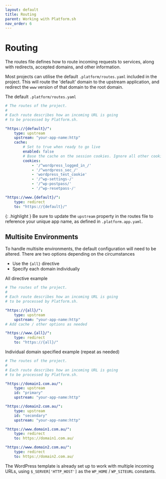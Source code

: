 ```yaml
---
layout: default
title: Routing
parent: Working with Platform.sh
nav_order: 6
---
```


# Routing
The routes file defines how to route incoming requests to services, along with redirects, accepted domains, and other information.

Most projects can utilise the default `.platform/routes.yaml` included in the project. This will route the 'default' domain to the upstream application, and redirect the `www` version of that domain to the root domain.

The default `.platform/routes.yaml`
```yaml
# The routes of the project.
#
# Each route describes how an incoming URL is going
# to be processed by Platform.sh.

"https://{default}/":
    type: upstream
    upstream: "your-app-name:http"
    cache:
        # Set to true when ready to go live
        enabled: false
        # Base the cache on the session cookies. Ignore all other cookies.
        cookies:
            - '/^wordpress_logged_in_/'
            - '/^wordpress_sec_/'
            - 'wordpress_test_cookie'
            - '/^wp-settings-/'
            - '/^wp-postpass/'
            - '/^wp-resetpass-/'

"https://www.{default}/":
    type: redirect
    to: "https://{default}/"
```
{: .highlight }
Be sure to update the `upstream` property in the routes file to reference your unique app name, as defined in `.platform.app.yaml`. 

## Multisite Environments
To handle multisite environments, the default configuration will need to be altered. There are two options depending on the circumstances

 - Use the `{all}` directive
 - Specify each domain individually

All directive example
```yaml
# The routes of the project.
#
# Each route describes how an incoming URL is going
# to be processed by Platform.sh.

"https://{all}/":
    type: upstream
    upstream: "your-app-name:http"
# Add cache / other options as needed

"https://www.{all}/":
    type: redirect
    to: "https://{all}/"
```

Individual domain specified example (repeat as needed)
```yaml
# The routes of the project.
#
# Each route describes how an incoming URL is going
# to be processed by Platform.sh.

"https://domain1.com.au/":
    type: upstream
    id: "primary"
    upstream: "your-app-name:http"

"https://domain2.com.au/":
    type: upstream
    id: "secondary"
    upstream: "your-app-name:http"

"https://www.domain1.com.au/":
    type: redirect
    to: https://domain1.com.au/

"https://www.domain2.com.au/":
    type: redirect
    to: https://domain2.com.au/
```

The WordPress template is already set up to work with multiple incoming URLs, using `$_SERVER['HTTP_HOST']` as the `WP_HOME` / `WP_SITEURL` constants. 